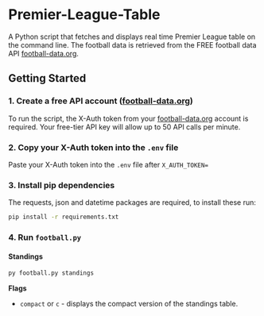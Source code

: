 # Premier-League-Table

A Python script that fetches and displays real time Premier League table on the command line.
The football data is retrieved from the FREE football data API [football-data.org](https://www.football-data.org/).

## Getting Started

### 1. Create a free API account ([football-data.org](https://www.football-data.org/))

To run the script, the X-Auth token from your [football-data.org](https://www.football-data.org/) account is required. Your free-tier API key will allow up to 50 API calls per minute.

### 2. Copy your X-Auth token into the <code>.env</code> file

Paste your X-Auth token into the <code>.env</code> file after <code>X_AUTH_TOKEN=</code>

### 3. Install pip dependencies

The requests, json and datetime packages are required, to install these run:

```bash
pip install -r requirements.txt
```

### 4. Run <code>football.py</code>

#### Standings

```bash
py football.py standings
```

**Flags**

- <code>compact</code> or <code>c</code> - displays the compact version of the standings table.